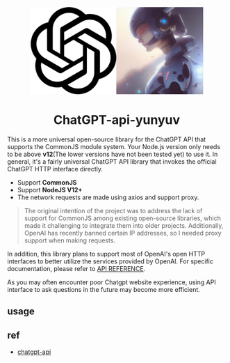 <div align="center">
<img width="197" src="./assets/icon2.png"/><img width="200" src="./assets/icon1.png" alt="generate by stable diffusion"/>
</a>
</div>
<h1 align="center">ChatGPT-api-yunyuv</h1>

This is a more universal open-source library for the ChatGPT API that supports the CommonJS module system. Your Node.js version only needs to be above **v12**(The lower versions have not been tested yet) to use it. In general, it's a fairly universal ChatGPT API library that invokes the official ChatGPT HTTP interface directly.

- Support **CommonJS** 
- Support **NodeJS V12+**
- The network requests are made using axios and support proxy.

> The original intention of the project was to address the lack of support for CommonJS among existing open-source libraries, which made it challenging to integrate them into older projects. Additionally, OpenAI has recently banned certain IP addresses, so I needed proxy support when making requests.

In addition, this library plans to support most of OpenAI's open HTTP interfaces to better utilize the services provided by OpenAI. For specific documentation, please refer to [API REFERENCE](https://platform.openai.com/docs/api-reference/models/list).

As you may often encounter poor Chatgpt website experience, using API interface to ask questions in the future may become more efficient.

## usage



## ref

- [chatgpt-api](https://github.com/transitive-bullshit/chatgpt-api)
